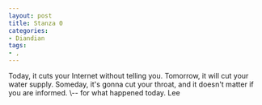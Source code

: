 ```yaml
---
layout: post
title: Stanza 0
categories:
- Diandian
tags:
- , 
---
```

Today, it cuts your Internet without telling you. Tomorrow, it will cut your water supply. Someday, it's gonna cut your throat, and it doesn't matter if you are informed. \\-- for what happened today. Lee